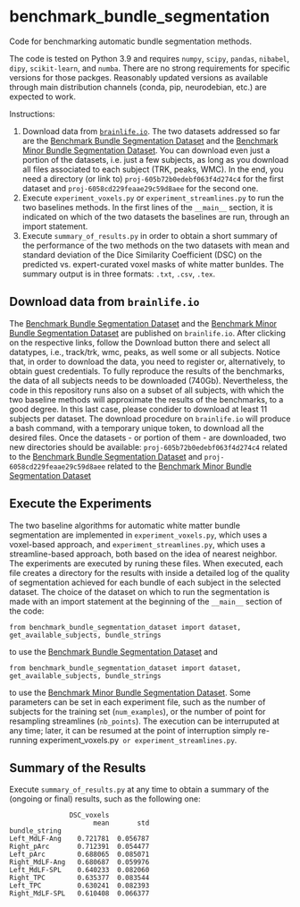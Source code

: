 # benchmark_bundle_segmentation
Code for benchmarking automatic bundle segmentation methods.

The code is tested on Python 3.9 and requires `numpy`, `scipy`, `pandas`, `nibabel`, `dipy`, `scikit-learn`, and `numba`. There are no strong requirements for specific versions for those packges. Reasonably updated versions as available through main distribution channels (conda, pip, neurodebian, etc.) are expected to work.

Instructions:

1. Download data from [`brainlife.io`](https://brainlife.io). The two datasets addressed so far are the [Benchmark Bundle Segmentation Dataset](https://doi.org/10.25663/brainlife.pub.29) and the [Benchmark Minor Bundle Segmentation Dataset](https://doi.org/10.25663/brainlife.pub.28). You can download even just a portion of the datasets, i.e. just a few subjects, as long as you download all files associated to each subject (TRK, peaks, WMC). In the end, you need a directory (or link to) `proj-605b72b0edebf063f4d274c4` for the first dataset and `proj-6058cd229feaae29c59d8aee` for the second one.
2. Execute `experiment_voxels.py` or `experiment_streamlines.py` to run the two baselines methods. In the first lines of the `__main__` section, it is indicated on which of the two datasets the baselines are run, through an import statement.
3. Execute `summary_of_results.py` in order to obtain a short summary of the performance of the two methods on the two datasets with mean and standard deviation of the Dice Similarity Coefficient (DSC) on the predicted vs. expert-curated voxel masks of white matter bunldes. The summary output is in three formats: `.txt`, `.csv`, `.tex`.

## Download data from `brainlife.io`
The [Benchmark Bundle Segmentation Dataset](https://doi.org/10.25663/brainlife.pub.29) and the [Benchmark Minor Bundle Segmentation Dataset](https://doi.org/10.25663/brainlife.pub.28) are published on `brainlife.io`. After clicking on the respective links, follow the Download button there and select all datatypes, i.e., track/trk, wmc, peaks, as well some or all subjects. Notice that, in order to download the data, you need to register or, alternatively, to obtain guest credentials. To fully reproduce the results of the benchmarks, the data of all subjects needs to be downloaded (740Gb). Nevertheless, the code in this repository runs also on a subset of all subjects, with which the two baseline methods will approximate the results of the benchmarks, to a good degree. In this last case, please condider to download at least 11 subjects per dataset. The download procedure on `brainlife.io` will produce a bash command, with a temporary unique token, to download all the desired files. Once the datasets - or portion of them - are downloaded, two new directories should be available: `proj-605b72b0edebf063f4d274c4` related to the [Benchmark Bundle Segmentation Dataset](https://doi.org/10.25663/brainlife.pub.29) and `proj-6058cd229feaae29c59d8aee` related to the [Benchmark Minor Bundle Segmentation Dataset](https://doi.org/10.25663/brainlife.pub.28)

## Execute the Experiments
The two baseline algorithms for automatic white matter bundle segmentation are implemented in `experiment_voxels.py`, which uses a voxel-based approach, and `experiment_streamlines.py`, which uses a streamline-based approach, both based on the idea of nearest neighbor. The experiments are executed by runing these files. When executed, each file creates a directory for the results with inside a detailed log of the quality of segmentation achieved for each bundle of each subject in the selected dataset. The choice of the dataset on which to run the segmentation is made with an import statement at the beginning of the `__main__` section of the code:
```
from benchmark_bundle_segmentation_dataset import dataset, get_available_subjects, bundle_strings
```
to use the [Benchmark Bundle Segmentation Dataset](https://doi.org/10.25663/brainlife.pub.29) and
```
from benchmark_bundle_segmentation_dataset import dataset, get_available_subjects, bundle_strings
```
to use the [Benchmark Minor Bundle Segmentation Dataset](https://doi.org/10.25663/brainlife.pub.28). Some parameters can be set in each experiment file, such as the number of subjects for the training set (`num_examples`), or the number of point for resampling streamlines (`nb_points`). The execution can be interruputed at any time; later, it can be resumed at the point of interruption simply re-running experiment_voxels.py` or experiment_streamlines.py`.

## Summary of the Results
Execute `summary_of_results.py` at any time to obtain a summary of the (ongoing or final) results, such as the following one:
```
               DSC_voxels          
                     mean       std
bundle_string                      
Left_MdLF-Ang    0.721781  0.056787
Right_pArc       0.712391  0.054477
Left_pArc        0.688065  0.085071
Right_MdLF-Ang   0.680687  0.059976
Left_MdLF-SPL    0.640233  0.082060
Right_TPC        0.635377  0.083544
Left_TPC         0.630241  0.082393
Right_MdLF-SPL   0.610408  0.066377
```
